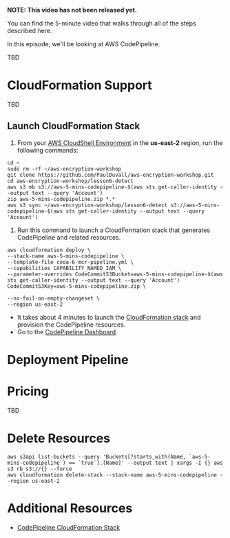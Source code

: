 **NOTE: This video has not been released yet.**

You can find the 5-minute video that walks through all of the steps described here. 

In this episode, we'll be looking at AWS CodePipeline. 

TBD


# CloudFormation Support
TBD


## Launch CloudFormation Stack

1. From your [AWS CloudShell Environment](https://us-east-2.console.aws.amazon.com/cloudshell/home?region=us-east-2#) in the **us-east-2** region, run the following commands: 

```
cd ~
sudo rm -rf ~/aws-encryption-workshop
git clone https://github.com/PaulDuvall/aws-encryption-workshop.git
cd aws-encryption-workshop/lesson6-detect
aws s3 mb s3://aws-5-mins-codepipeline-$(aws sts get-caller-identity --output text --query 'Account')
zip aws-5-mins-codepipeline.zip *.*
aws s3 sync ~/aws-encryption-workshop/lesson6-detect s3://aws-5-mins-codepipeline-$(aws sts get-caller-identity --output text --query 'Account')
```

1. Run this command to launch a CloudFormation stack that generates CodePipeline and related resources.  

```
aws cloudformation deploy \
--stack-name aws-5-mins-codepipeline \
--template-file ceoa-6-mcr-pipeline.yml \
--capabilities CAPABILITY_NAMED_IAM \
--parameter-overrides CodeCommitS3Bucket=aws-5-mins-codepipeline-$(aws sts get-caller-identity --output text --query 'Account') CodeCommitS3Key=aws-5-mins-codepipeline.zip \

--no-fail-on-empty-changeset \
--region us-east-2
```

* It takes about 4 minutes to launch the [CloudFormation stack](https://us-east-2.console.aws.amazon.com/cloudformation/home?region=us-east-2#/stacks) and provision the CodePipeline resources.
* Go to the [CodePipeline Dashboard](https://us-east-2.console.aws.amazon.com/codepipeline/).


# Deployment Pipeline

# Pricing
TBD

# Delete Resources

```
aws s3api list-buckets --query 'Buckets[?starts_with(Name, `aws-5-mins-codepipeline`) == `true`].[Name]' --output text | xargs -I {} aws s3 rb s3://{} --force
aws cloudformation delete-stack --stack-name aws-5-mins-codepipeline --region us-east-2
```

# Additional Resources
* [CodePipeline CloudFormation Stack](https://github.com/PaulDuvall/aws-encryption-workshop/tree/master/lesson6-detect)
